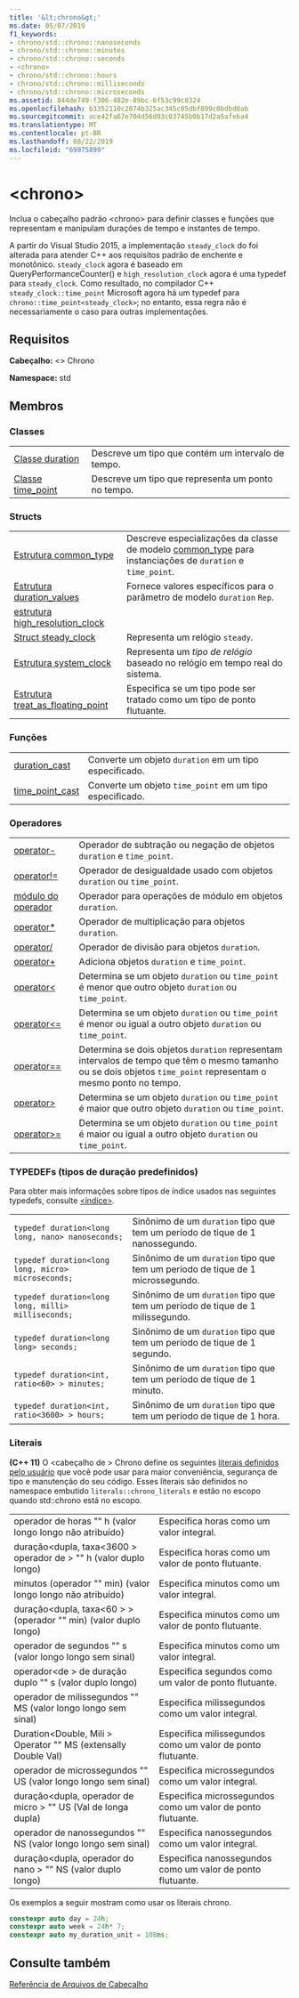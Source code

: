 ```yaml
---
title: '&lt;chrono&gt;'
ms.date: 05/07/2019
f1_keywords:
- chrono/std::chrono::nanoseconds
- chrono/std::chrono::minutes
- chrono/std::chrono::seconds
- <chrono>
- chrono/std::chrono::hours
- chrono/std::chrono::milliseconds
- chrono/std::chrono::microseconds
ms.assetid: 844de749-f306-482e-89bc-6f53c99c8324
ms.openlocfilehash: b3352110c2074b325ac345c05dbf899c0bdbd0ab
ms.sourcegitcommit: ace42fa67e704d56d03c03745b0b17d2a5afeba4
ms.translationtype: MT
ms.contentlocale: pt-BR
ms.lasthandoff: 08/22/2019
ms.locfileid: "69975899"
---
```

# <a name="ltchronogt"></a>&lt;chrono&gt;

Inclua o cabeçalho padrão \<chrono> para definir classes e funções que representam e manipulam durações de tempo e instantes de tempo.

A partir do Visual Studio 2015, a implementação `steady_clock` do foi alterada para atender C++ aos requisitos padrão de enchente e monotônico. `steady_clock` agora é baseado em QueryPerformanceCounter() e `high_resolution_clock` agora é uma typedef para `steady_clock`. Como resultado, no compilador C++ `steady_clock::time_point` Microsoft agora há um typedef para `chrono::time_point<steady_clock>`; no entanto, essa regra não é necessariamente o caso para outras implementações.

## <a name="requirements"></a>Requisitos

**Cabeçalho:** \<> Chrono

**Namespace:** std

## <a name="members"></a>Membros

### <a name="classes"></a>Classes

|||
|-|-|
|[Classe duration](../standard-library/duration-class.md)|Descreve um tipo que contém um intervalo de tempo.|
|[Classe time_point](../standard-library/time-point-class.md)|Descreve um tipo que representa um ponto no tempo.|

### <a name="structs"></a>Structs

|||
|-|-|
|[Estrutura common_type](../standard-library/common-type-structure.md)|Descreve especializações da classe de modelo [common_type](../standard-library/common-type-class.md) para instanciações de `duration` e `time_point`.|
|[Estrutura duration_values](../standard-library/duration-values-structure.md)|Fornece valores específicos para o parâmetro de modelo `duration` `Rep`.|
|[estrutura high_resolution_clock](../standard-library/high-resolution-clock-struct.md)||
|[Struct steady_clock](../standard-library/steady-clock-struct.md)|Representa um relógio `steady`.|
|[Estrutura system_clock](../standard-library/system-clock-structure.md)|Representa um *tipo de relógio* baseado no relógio em tempo real do sistema.|
|[Estrutura treat_as_floating_point](../standard-library/treat-as-floating-point-structure.md)|Especifica se um tipo pode ser tratado como um tipo de ponto flutuante.|

### <a name="functions"></a>Funções

|||
|-|-|
|[duration_cast](../standard-library/chrono-functions.md#duration_cast)|Converte um objeto `duration` em um tipo especificado.|
|[time_point_cast](../standard-library/chrono-functions.md#time_point_cast)|Converte um objeto `time_point` em um tipo especificado.|

### <a name="operators"></a>Operadores

|||
|-|-|
|[operator-](../standard-library/chrono-operators.md#operator-)|Operador de subtração ou negação de objetos `duration` e `time_point`.|
|[operator!=](../standard-library/chrono-operators.md#op_neq)|Operador de desigualdade usado com objetos `duration` ou `time_point`.|
|[módulo do operador](../standard-library/chrono-operators.md#op_modulo)|Operador para operações de módulo em objetos `duration`.|
|[operator*](../standard-library/chrono-operators.md#op_star)|Operador de multiplicação para objetos `duration`.|
|[operator/](../standard-library/chrono-operators.md#op_div)|Operador de divisão para objetos `duration`.|
|[operator+](../standard-library/chrono-operators.md#op_add)|Adiciona objetos `duration` e `time_point`.|
|[operator&lt;](../standard-library/chrono-operators.md#op_lt)|Determina se um objeto `duration` ou `time_point` é menor que outro objeto `duration` ou `time_point`.|
|[operator&lt;=](../standard-library/chrono-operators.md#op_lt_eq)|Determina se um objeto `duration` ou `time_point` é menor ou igual a outro objeto `duration` ou `time_point`.|
|[operator==](../standard-library/chrono-operators.md#op_eq_eq)|Determina se dois objetos `duration` representam intervalos de tempo que têm o mesmo tamanho ou se dois objetos `time_point` representam o mesmo ponto no tempo.|
|[operator&gt;](../standard-library/chrono-operators.md#op_gt)|Determina se um objeto `duration` ou `time_point` é maior que outro objeto `duration` ou `time_point`.|
|[operator&gt;=](../standard-library/chrono-operators.md#op_gt_eq)|Determina se um objeto `duration` ou `time_point` é maior ou igual a outro objeto `duration` ou `time_point`.|

### <a name="typedefs-predefined-duration-types"></a>TYPEDEFs (tipos de duração predefinidos)

Para obter mais informações sobre tipos de índice usados nas seguintes typedefs, consulte [\<índice>](../standard-library/ratio.md).

|||
|-|-|
|`typedef duration<long long, nano> nanoseconds;`|Sinônimo de um `duration` tipo que tem um período de tique de 1 nanossegundo.|
|`typedef duration<long long, micro> microseconds;`|Sinônimo de um `duration` tipo que tem um período de tique de 1 microssegundo.|
|`typedef duration<long long, milli> milliseconds;`|Sinônimo de um `duration` tipo que tem um período de tique de 1 milissegundo.|
|`typedef duration<long long> seconds;`|Sinônimo de um `duration` tipo que tem um período de tique de 1 segundo.|
|`typedef duration<int, ratio<60> > minutes;`|Sinônimo de um `duration` tipo que tem um período de tique de 1 minuto.|
|`typedef duration<int, ratio<3600> > hours;`|Sinônimo de um `duration` tipo que tem um período de tique de 1 hora.|

### <a name="literals"></a>Literais

**(C++ 11)** O \<cabeçalho de > Chrono define os seguintes [literais definidos pelo usuário](../cpp/user-defined-literals-cpp.md) que você pode usar para maior conveniência, segurança de tipo e manutenção do seu código. Esses literais são definidos no namespace embutido `literals::chrono_literals` e estão no escopo quando std::chrono está no escopo.

|||
|-|-|
|operador de horas "" h (valor longo longo não atribuído)|Especifica horas como um valor integral.|
|duração\<dupla, taxa\<3600 > operador de > "" h (valor duplo longo)|Especifica horas como um valor de ponto flutuante.|
|minutos (operador "" min) (valor longo longo não atribuído)|Especifica minutos como um valor integral.|
|duração\<dupla, taxa\<60 > > (operador "" min) (valor duplo longo)|Especifica minutos como um valor de ponto flutuante.|
|operador de segundos "" s (valor longo longo sem sinal)|Especifica minutos como um valor integral.|
|operador\<de > de duração duplo "" s (valor duplo longo)|Especifica segundos como um valor de ponto flutuante.|
|operador de milissegundos "" MS (valor longo longo sem sinal)|Especifica milissegundos como um valor integral.|
|Duration\<Double, Mili > Operator "" MS (extensally Double Val)|Especifica milissegundos como um valor de ponto flutuante.|
|operador de microssegundos "" US (valor longo longo sem sinal)|Especifica microssegundos como um valor integral.|
|duração\<dupla, operador de micro > "" US (Val de longa dupla)|Especifica microssegundos como um valor de ponto flutuante.|
|operador de nanossegundos "" NS (valor longo longo sem sinal)|Especifica nanossegundos como um valor integral.|
|duração\<dupla, operador do nano > "" NS (valor duplo longo)|Especifica nanossegundos como um valor de ponto flutuante.|

Os exemplos a seguir mostram como usar os literais chrono.

```cpp
constexpr auto day = 24h;
constexpr auto week = 24h* 7;
constexpr auto my_duration_unit = 108ms;
```

## <a name="see-also"></a>Consulte também

[Referência de Arquivos de Cabeçalho](../standard-library/cpp-standard-library-header-files.md)
